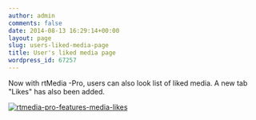 ```yaml
---
author: admin
comments: false
date: 2014-08-13 16:29:14+00:00
layout: page
slug: users-liked-media-page
title: User's liked media page
wordpress_id: 67257
---
```


Now with rtMedia -Pro, users can also look list of liked media. A new tab "Likes" has also been added.

[![rtmedia-pro-features-media-likes](http://docs.rtcamp.com/wp-content/uploads/2014/08/rtmedia-pro-features-media-likes.png)](http://docs.rtcamp.com/wp-content/uploads/2014/08/rtmedia-pro-features-media-likes.png)




